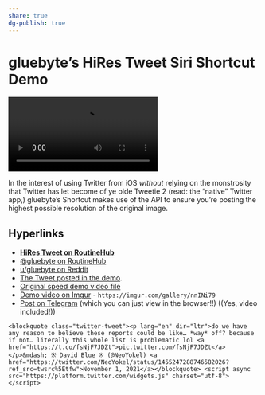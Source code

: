 ```yaml
---
share: true
dg-publish: true
---
```

# gluebyte’s HiRes Tweet Siri Shortcut Demo

<video controls>
  <source src="https://user-images.githubusercontent.com/43663476/139727722-a5a2b90d-3338-4303-9406-7ebcd397941f.MOV">
</video>

In the interest of using Twitter from iOS *without* relying on the monstrosity that Twitter has let become of ye olde Tweetie 2 (read: the “native” Twitter app,) gluebyte’s Shortcut makes use of the API to ensure you’re posting the highest possible resolution of the original image.

## Hyperlinks
- [**HiRes Tweet on RoutineHub**](https://routinehub.co/shortcut/7912/)
- [@gluebyte on RoutineHub](https://routinehub.co/user/gluebyte)
- [u/gluebyte on Reddit](https://www.reddit.com/user/gluebyte/)
- [The Tweet posted in the demo](https://twitter.com/neoyokel/status/1455247288746582026).
- [Original speed demo video file](https://user-images.githubusercontent.com/43663476/139727170-e4c57f7a-aedb-4e9e-bab3-da54f9caa020.MOV)
- [Demo video on Imgur](https://imgur.com/gallery/nnINi79) - `https://imgur.com/gallery/nnINi79`
- [Post on Telegram](https://t.me/s/extratone/8002) (which you can just view in the browser!!) ((Yes, video included!))

```
<blockquote class="twitter-tweet"><p lang="en" dir="ltr">do we have any reason to believe these reports could be like… *way* off? because if not… literally this whole list is problematic lol <a href="https://t.co/fsNjF7JDZt">pic.twitter.com/fsNjF7JDZt</a></p>&mdash; ※ David Blue ※ (@NeoYokel) <a href="https://twitter.com/NeoYokel/status/1455247288746582026?ref_src=twsrc%5Etfw">November 1, 2021</a></blockquote> <script async src="https://platform.twitter.com/widgets.js" charset="utf-8"></script>
```